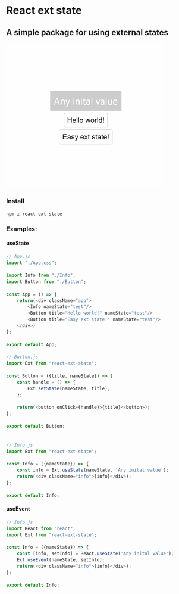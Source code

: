 # React ext state

## A simple package for using external states

![Example](https://github.com/SergoMorello/react.ext.state/blob/dev/doc/chrome-capture-2023-5-1.gif?raw=true)

### Install
```
npm i react-ext-state
```

### Examples:

#### useState
```js
// App.js
import "./App.css";

import Info from "./Info";
import Button from "./Button";

const App = () => {	
	return(<div className="app">
		<Info nameState="test"/>
		<Button title="Hello world!" nameState="test"/>
		<Button title="Easy ext state!" nameState="test"/>
	</div>)
};

export default App;

// Button.js
import Ext from "react-ext-state";

const Button = ({title, nameState}) => {
	const handle = () => {
		Ext.setState(nameState, title);
	};

	return(<button onClick={handle}>{title}</button>);
};

export default Button;


// Info.js
import Ext from "react-ext-state";

const Info = ({nameState}) => {
	const info = Ext.useState(nameState, 'Any inital value');
	return(<div className="info">{info}</div>);
};

export default Info;
```

#### useEvent
```js
// Info.js
import React from "react";
import Ext from "react-ext-state";

const Info = ({nameState}) => {
	const [info, setInfo] = React.useState('Any inital value');
	Ext.useEvent(nameState, setInfo);
	return(<div className="info">{info}</div>);
};

export default Info;
```